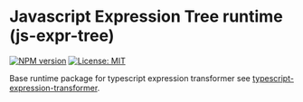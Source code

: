 # Javascript Expression Tree runtime (js-expr-tree)
[![NPM version](https://img.shields.io/npm/v/js-expr-tree.svg?colorB=green)](https://www.npmjs.com/package/js-expr-tree) 
[![License: MIT](https://img.shields.io/badge/License-MIT-green.svg)](https://opensource.org/licenses/MIT)

Base runtime package for typescript expression transformer see [typescript-expression-transformer](https://www.npmjs.com/package/typescript-expression-transformer).
